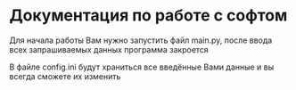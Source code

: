 <h1>Документация по работе с софтом</h1>
<p>Для начала работы Вам нужно запустить файл main.py, после ввода всех
запрашиваемых данных программа закроется</p>
<p>В файле config.ini будут храниться все введённые Вами данные и вы всегда сможете их изменить</p>